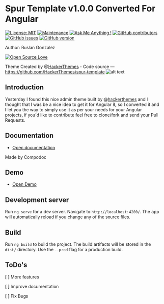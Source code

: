 # Spur Template v1.0.0 Converted For Angular

[![License: MIT](https://img.shields.io/badge/License-MIT-yellow.svg)](https://opensource.org/licenses/MIT)
[![Maintenance](https://img.shields.io/badge/Maintained%3F-yes-green.svg)](https://GitHub.com/ruslanguns/Spur-for-Angular/graphs/commit-activity)
[![Ask Me Anything !](https://img.shields.io/badge/Ask%20me-anything-1abc9c.svg)](https://github.com/ruslanguns)
[![GitHub contributors](https://img.shields.io/github/contributors/ruslanguns/Spur-for-Angular.svg)](https://GitHub.com/ruslanguns/Spur-for-Angular/graphs/contributors/)
[![GitHub issues](https://img.shields.io/github/issues/ruslanguns/Spur-for-Angular.svg)](https://GitHub.com/ruslanguns/Spur-for-Angular/issues/)
[![GitHub version](https://badge.fury.io/gh/ruslanguns%2FSpur-for-Angular.svg)](https://github.com/ruslanguns/Spur-for-Angular)

Author: Ruslan Gonzalez

[![Open Source Love](https://badges.frapsoft.com/os/v3/open-source.svg?v=103)](https://github.com/ruslanguns/Spur-for-Angular/)

Theme Created by @[HackerThemes](https://github.com/HackerThemes/) - Code source — https://github.com/HackerThemes/spur-template
![alt text](https://raw.githubusercontent.com/ruslanguns/Spur-for-Angular/master/spurAngular.png)

## Introduction
Yesterday I found this nice admin theme built by @[hackerthemes](https://hackerthemes.com/bootstrap-tools/) and I thought that I was be a nice idea to get it for Angular 8, so I converted it and I let you the way to simply use it as per your needs for your Angular projects, if you'd like to contribute feel free to clone/fork and send your Pull Requests.

## Documentation
* [Open documentation](https://ruslanguns.github.io/Spur-for-Angular/documentation/index.html)

Made by Compodoc

## Demo
* [Open Demo](https://ruslanguns.github.io/Spur-for-Angular/)

## Development server

Run `ng serve` for a dev server. Navigate to `http://localhost:4200/`. The app will automatically reload if you change any of the source files.

## Build

Run `ng build` to build the project. The build artifacts will be stored in the `dist/` directory. Use the `--prod` flag for a production build.

## ToDo's

[ ] More features

[ ] Improve documentation

[ ] Fix Bugs
